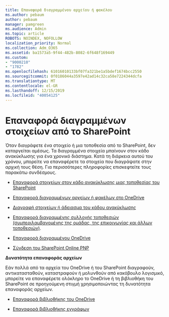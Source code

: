 ```yaml
---
title: Επαναφορά διαγραμμένου αρχείου ή φακέλου
ms.author: pebaum
author: pebaum
manager: pamgreen
ms.audience: Admin
ms.topic: article
ROBOTS: NOINDEX, NOFOLLOW
localization_priority: Normal
ms.collection: Adm_O365
ms.assetid: ba1573a5-9f44-482b-8082-6f648f169449
ms.custom:
- "9000210"
- "1782"
ms.openlocfilehash: 61016010133bf07fa321be1a5bdef1674bcc2550
ms.sourcegitcommit: 0f0186044a3597e42ad14c32ca58e7224344dcfa
ms.translationtype: MT
ms.contentlocale: el-GR
ms.lasthandoff: 12/15/2019
ms.locfileid: "40054125"
---
```

# <a name="restore-deleted-items-from-sharepoint"></a>Επαναφορά διαγραμμένων στοιχείων από το SharePoint

Όταν διαγράφετε ένα στοιχείο ή μια τοποθεσία από το SharePoint, δεν καταργείται αμέσως. Τα διαγραμμένα στοιχεία μπαίνουν στον κάδο ανακύκλωσης για ένα χρονικό διάστημα. Κατά τη διάρκεια αυτού του χρόνου, μπορείτε να επαναφέρετε τα στοιχεία που διαγράψατε στην αρχική τους θέση. Για περισσότερες πληροφορίες επισκεφτείτε τους παρακάτω συνδέσμους.

- [Επαναφορά στοιχείων στον κάδο ανακύκλωσης μιας τοποθεσίας του SharePoint](https://support.office.com/article/restore-deleted-items-from-the-site-collection-recycle-bin-5fa924ee-16d7-487b-9a0a-021b9062d14b)

- [Επαναφορά διαγραμμένων αρχείων ή φακέλων στο OneDrive](https://support.office.com/article/Restore-deleted-files-or-folders-in-OneDrive-949ada80-0026-4db3-a953-c99083e6a84f)

- [Διαγραφή στοιχείων ή άδειασμα του κάδου ανακύκλωσης](https://support.office.com/article/delete-items-or-empty-the-recycle-bin-of-a-sharepoint-site-2e713599-d13e-40d6-96dc-66f0a366f74e#ID0EAADAAA=Online)

- [Επαναφορά διαγραμμένης συλλογής τοποθεσιών (συμπεριλαμβανομένης της ομάδας, της επικοινωνίας και άλλων τοποθεσιών)](https://docs.microsoft.com/sharepoint/restore-deleted-site-collection ).

- [Επαναφορά διαγραμμένου OneDrive](https://docs.microsoft.com/onedrive/restore-deleted-onedrive)

- [Σύνδεση του SharePoint Online PNP](https://docs.microsoft.com/powershell/sharepoint/sharepoint-pnp/sharepoint-pnp-cmdlets?view=sharepoint-ps)

**Δυνατότητα επαναφοράς αρχείων**

Εάν πολλά από τα αρχεία του OneDrive ή του SharePoint διαγραφούν, αντικατασταθούν, καταστραφούν ή μολυνθούν από κακόβουλο λογισμικό, μπορείτε να επαναφέρετε ολόκληρο το OneDrive ή τη βιβλιοθήκη του SharePoint σε προηγούμενη στιγμή χρησιμοποιώντας τη δυνατότητα επαναφοράς αρχείων.

- [Επαναφορά βιβλιοθήκης του OneDrive](https://support.office.com/article/restore-your-onedrive-fa231298-759d-41cf-bcd0-25ac53eb8a150)

- [Επαναφορά βιβλιοθήκης εγγράφων](https://support.office.com/article/restore-a-document-library-317791c3-8bd0-4dfd-8254-3ca90883d39a)
